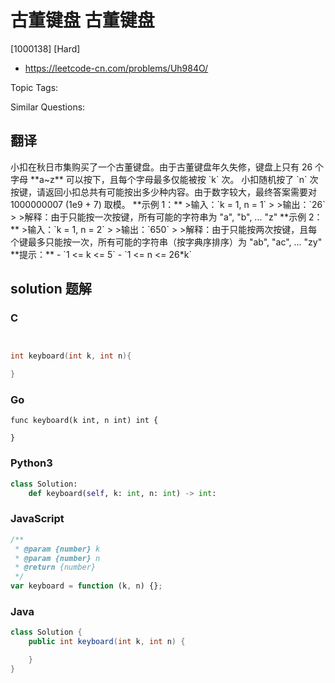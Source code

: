 # 古董键盘 古董键盘

[1000138] [Hard]

- https://leetcode-cn.com/problems/Uh984O/

Topic Tags:

Similar Questions:

## 翻译

小扣在秋日市集购买了一个古董键盘。由于古董键盘年久失修，键盘上只有 26 个字母 \*\*a~z\*\* 可以按下，且每个字母最多仅能被按 \`k\` 次。 小扣随机按了 \`n\` 次按键，请返回小扣总共有可能按出多少种内容。由于数字较大，最终答案需要对 1000000007 (1e9 + 7) 取模。 \*\*示例 1：\*\* >输入：\`k = 1, n = 1\` > >输出：\`26\` > >解释：由于只能按一次按键，所有可能的字符串为 "a", "b", ... "z" \*\*示例 2：\*\* >输入：\`k = 1, n = 2\` > >输出：\`650\` > >解释：由于只能按两次按键，且每个键最多只能按一次，所有可能的字符串（按字典序排序）为 "ab", "ac", ... "zy" \*\*提示：\*\* - \`1 <= k <= 5\` - \`1 <= n <= 26\*k\`

## solution 题解

### C

```c


int keyboard(int k, int n){

}
```

### Go

```golang
func keyboard(k int, n int) int {

}
```

### Python3

```python
class Solution:
    def keyboard(self, k: int, n: int) -> int:
```

### JavaScript

```javascript
/**
 * @param {number} k
 * @param {number} n
 * @return {number}
 */
var keyboard = function (k, n) {};
```

### Java

```java
class Solution {
    public int keyboard(int k, int n) {

    }
}
```
